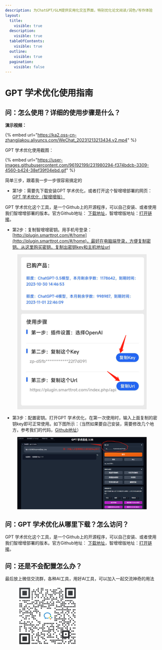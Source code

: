 ```yaml
---
description: 为ChatGPT/GLM提供实用化交互界面，特别优化论文阅读/润色/写作体验
layout:
  title:
    visible: true
  description:
    visible: true
  tableOfContents:
    visible: true
  outline:
    visible: true
  pagination:
    visible: false
---
```


# GPT 学术优化使用指南

## **问：怎么使用？详细的使用步骤是什么？**

**演示视频：**

{% embed url="https://ka2.oss-cn-zhangjiakou.aliyuncs.com/WeChat_20231213213434.v2.mp4" %}

GPT 学术优化使用截图：

{% embed url="https://user-images.githubusercontent.com/96192199/231980294-f374bdcb-3309-4560-b424-38ef39f04ebd.gif" %}

简单三步，跟着我一步一步很容易搞定的

* 第1步：需要先下载安装GPT 学术优化，或者打开这个智增增部署的网页：[GPT 学术优化（智增增版）](http://app.zhizengzeng.com:51666/)

GPT 学术优化这个工具，是一个Github上的开源程序，可以自己安装、或者使用我们智增增部署的版本。官方Github地址： [下载地址](https://github.com/binary-husky/gpt\_academic)，智增增版地址：[打开链接](http://app.zhizengzeng.com:51666/)。

* 第2步：复制智增增密钥。用手机号登录：[http://plugin.smarttrot.com/#/home](http://plugin.smarttrot.com/#/home)，最好在电脑端登录，方便复制密钥。从这里购买密钥，复制出密钥key和主机地址url

<figure><img src="../.gitbook/assets/image (10).png" alt=""><figcaption></figcaption></figure>

* 第3步：配置密钥。打开GPT 学术优化，在第一次使用时，输入上面复制的密钥key即可正常使用。如下图所示：（当然如果要自己安装，需要修改几个地方，参考我们的代码，[Github地址](https://github.com/xing61/zzz\_gpt\_academic)）

<figure><img src="../.gitbook/assets/微信截图_20231103233409.png" alt=""><figcaption></figcaption></figure>

## 问：GPT 学术优化**从哪里下载？怎么访问？**

GPT 学术优化这个工具，是一个Github上的开源程序，可以自己安装、或者使用我们智增增部署的版本。官方Github地址： [下载地址](https://github.com/binary-husky/gpt\_academic)，智增增版地址：[打开链接](http://app.zhizengzeng.com:51666/)。

## 问：还是不会配置怎么办？

最后放上微信交流群，各种AI工具，用好AI工具，可以加入一起交流神奇的用法

<figure><img src="../.gitbook/assets/ai工具群二维码-不过期.198x198 (4).png" alt=""><figcaption></figcaption></figure>
